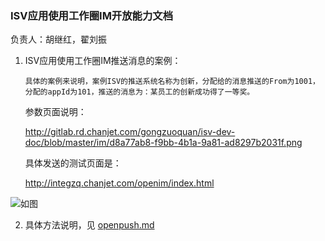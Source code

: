 ### ISV应用使用工作圈IM开放能力文档
负责人：胡继红，翟刘振

1.  ISV应用使用工作圈IM推送消息的案例：  
	
	    具体的案例来说明，案例ISV的推送系统名称为创新，分配给的消息推送的From为1001，分配的appId为101，推送的消息为：某员工的创新成功得了一等奖。
	 参数页面说明：
    
     http://gitlab.rd.chanjet.com/gongzuoquan/isv-dev-doc/blob/master/im/d8a77ab8-f9bb-4b1a-9a81-ad8297b2031f.png
	
	具体发送的测试页面是： 
	
    http://integzq.chanjet.com/openim/index.html 
	    
   ![如图](http://gitlab.rd.chanjet.com/gongzuoquan/isv-dev-doc/edit/master/im/5ec700a5-0b37-4bad-b3d4-4934103dba42.png)

   
2.  具体方法说明，见 [openpush.md](./im/openpush.md)